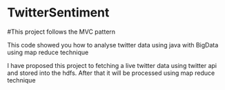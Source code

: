 # TwitterSentiment
#This project follows the MVC pattern

This code showed you how to analyse twitter data using java with BigData using map reduce technique


I have proposed this project to fetching a live twitter data using twitter api and stored into the hdfs. After that it will be processed using map reduce technique




